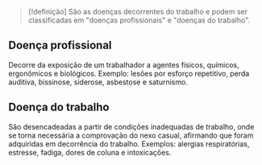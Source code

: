 >[!definição]
>São as doenças decorrentes do trabalho e podem ser classificadas em "doenças profissionais" e "doenças do trabalho".

## Doença profissional
Decorre da exposição de um trabalhador a agentes físicos, químicos, ergonômicos e biológicos. Exemplo: lesões por esforço repetitivo, perda auditiva, bissinose, siderose, asbestose e saturnismo.

## Doença do trabalho
São desencadeadas a partir de condições inadequadas de trabalho, onde se torna necessária a comprovação do nexo casual, afirmando que foram adquiridas em decorrência do trabalho. Exemplos: alergias respiratórias, estresse, fadiga, dores de coluna e intoxicações.